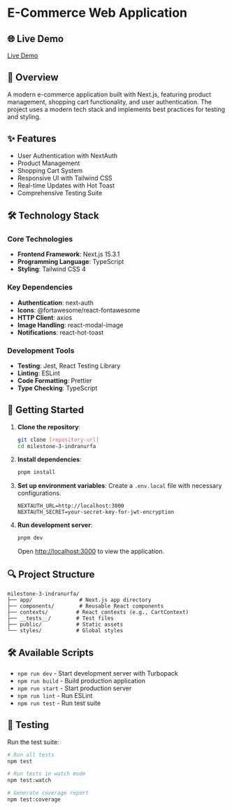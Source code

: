 # E-Commerce Web Application

## 🌐 Live Demo
[Live Demo](https://milestone-3-indranurfa.vercel.app/)

## 📖 Overview
A modern e-commerce application built with Next.js, featuring product management, shopping cart functionality, and user authentication. The project uses a modern tech stack and implements best practices for testing and styling.

## ✨ Features

- User Authentication with NextAuth
- Product Management
- Shopping Cart System
- Responsive UI with Tailwind CSS
- Real-time Updates with Hot Toast
- Comprehensive Testing Suite

## 🛠️ Technology Stack

### Core Technologies
- **Frontend Framework**: Next.js 15.3.1
- **Programming Language**: TypeScript
- **Styling**: Tailwind CSS 4

### Key Dependencies
- **Authentication**: next-auth
- **Icons**: @fortawesome/react-fontawesome
- **HTTP Client**: axios
- **Image Handling**: react-modal-image
- **Notifications**: react-hot-toast

### Development Tools
- **Testing**: Jest, React Testing Library
- **Linting**: ESLint
- **Code Formatting**: Prettier
- **Type Checking**: TypeScript

## 🚀 Getting Started

1. **Clone the repository**:
   ```bash
   git clone [repository-url]
   cd milestone-3-indranurfa
   ```

2. **Install dependencies**:
   ```bash
   pnpm install
   ```

3. **Set up environment variables**:
   Create a `.env.local` file with necessary configurations.
   ```
   NEXTAUTH_URL=http://localhost:3000
   NEXTAUTH_SECRET=your-secret-key-for-jwt-encryption
   ```

4. **Run development server**:
   ```bash
   pnpm dev
   ```
   Open [http://localhost:3000](http://localhost:3000) to view the application.

## 🔍 Project Structure

```
milestone-3-indranurfa/
├── app/               # Next.js app directory
├── components/        # Reusable React components
├── contexts/         # React contexts (e.g., CartContext)
├── __tests__/        # Test files
├── public/           # Static assets
└── styles/           # Global styles
```

## 🛠️ Available Scripts

- `npm run dev` - Start development server with Turbopack
- `npm run build` - Build production application
- `npm run start` - Start production server
- `npm run lint` - Run ESLint
- `npm run test` - Run test suite

## 🧪 Testing

Run the test suite:
```bash
# Run all tests
npm test

# Run tests in watch mode
npm test:watch

# Generate coverage report
npm test:coverage
```